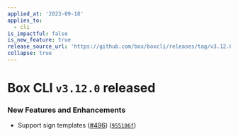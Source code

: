 ```yaml
---
applied_at: '2023-09-18'
applies_to:
  - cli
is_impactful: false
is_new_feature: true
release_source_url: 'https://github.com/box/boxcli/releases/tag/v3.12.0'
collapse: true
---
```


# Box CLI `v3.12.0` released

### New Features and Enhancements

* Support sign templates ([#496][1]) ([`955106f`][2])

[1]: https://github.com/box/boxcli/issues/496

[2]: https://github.com/box/boxcli/commit/955106ffa5d7938c567e5440868f2ec3c87045ce
